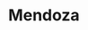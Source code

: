 ---
layout: sedes
title: Mendoza
nameurl: mendoza
email: info.mendoza@oajnu.org
socialmedia: 
- facebook: oajnu.mendoza
- instagram: oajnu_mendoza
- twitter: oajnumendoza
---